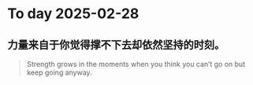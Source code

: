 
# To day 2025-02-28


## 力量来自于你觉得撑不下去却依然坚持的时刻。
> Strength grows in the moments when you think you can’t go on but keep going anyway.

    